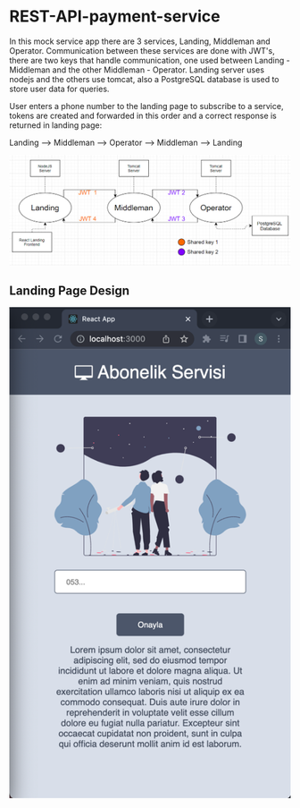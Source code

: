 # REST-API-payment-service
In this mock service app there are 3 services, Landing, Middleman and Operator. Communication between these services are done with JWT's, there are two keys that handle communication, one used between Landing - Middleman and the other Middleman - Operator.
Landing server uses nodejs and the others use tomcat, also a PostgreSQL database is used to store user data for queries. 

User enters a phone number to the landing page to subscribe to a service,
tokens are created and forwarded in this order and a correct response is returned in landing page:

Landing --> Middleman --> Operator --> Middleman --> Landing

![Explanation](explanation.png)

## Landing Page Design

![Landing](landing.png)
